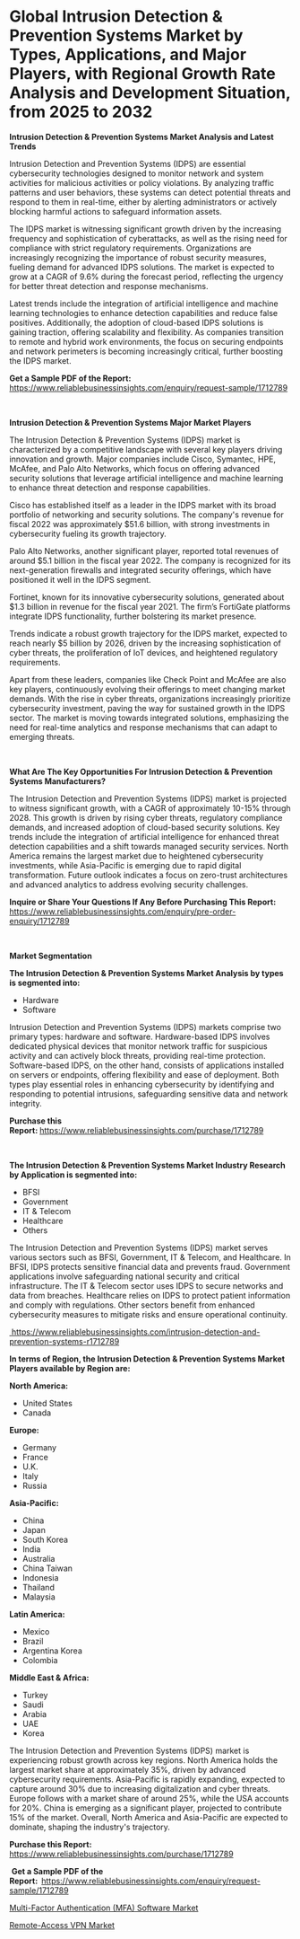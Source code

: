 <p><h1>Global Intrusion Detection & Prevention Systems Market by Types, Applications, and Major Players, with Regional Growth Rate Analysis and Development Situation, from 2025 to 2032</h1></p><p><strong>Intrusion Detection & Prevention Systems Market Analysis and Latest Trends</strong></p>
<p><p>Intrusion Detection and Prevention Systems (IDPS) are essential cybersecurity technologies designed to monitor network and system activities for malicious activities or policy violations. By analyzing traffic patterns and user behaviors, these systems can detect potential threats and respond to them in real-time, either by alerting administrators or actively blocking harmful actions to safeguard information assets.</p><p>The IDPS market is witnessing significant growth driven by the increasing frequency and sophistication of cyberattacks, as well as the rising need for compliance with strict regulatory requirements. Organizations are increasingly recognizing the importance of robust security measures, fueling demand for advanced IDPS solutions. The market is expected to grow at a CAGR of 9.6% during the forecast period, reflecting the urgency for better threat detection and response mechanisms.</p><p>Latest trends include the integration of artificial intelligence and machine learning technologies to enhance detection capabilities and reduce false positives. Additionally, the adoption of cloud-based IDPS solutions is gaining traction, offering scalability and flexibility. As companies transition to remote and hybrid work environments, the focus on securing endpoints and network perimeters is becoming increasingly critical, further boosting the IDPS market.</p></p>
<p><strong>Get a Sample PDF of the Report:&nbsp;</strong> <a href="https://www.reliablebusinessinsights.com/enquiry/request-sample/1712789?utm_campaign=60&utm_medium=2&utm_source=Github&utm_content=ia&utm_term=11012025&utm_id=intrusion-detection-prevention-systems">https://www.reliablebusinessinsights.com/enquiry/request-sample/1712789</a></p>
<p>&nbsp;</p>
<p><strong>Intrusion Detection & Prevention Systems Major Market Players</strong></p>
<p><p>The Intrusion Detection & Prevention Systems (IDPS) market is characterized by a competitive landscape with several key players driving innovation and growth. Major companies include Cisco, Symantec, HPE, McAfee, and Palo Alto Networks, which focus on offering advanced security solutions that leverage artificial intelligence and machine learning to enhance threat detection and response capabilities.</p><p>Cisco has established itself as a leader in the IDPS market with its broad portfolio of networking and security solutions. The company's revenue for fiscal 2022 was approximately $51.6 billion, with strong investments in cybersecurity fueling its growth trajectory.</p><p>Palo Alto Networks, another significant player, reported total revenues of around $5.1 billion in the fiscal year 2022. The company is recognized for its next-generation firewalls and integrated security offerings, which have positioned it well in the IDPS segment.</p><p>Fortinet, known for its innovative cybersecurity solutions, generated about $1.3 billion in revenue for the fiscal year 2021. The firm’s FortiGate platforms integrate IDPS functionality, further bolstering its market presence.</p><p>Trends indicate a robust growth trajectory for the IDPS market, expected to reach nearly $5 billion by 2026, driven by the increasing sophistication of cyber threats, the proliferation of IoT devices, and heightened regulatory requirements.</p><p>Apart from these leaders, companies like Check Point and McAfee are also key players, continuously evolving their offerings to meet changing market demands. With the rise in cyber threats, organizations increasingly prioritize cybersecurity investment, paving the way for sustained growth in the IDPS sector. The market is moving towards integrated solutions, emphasizing the need for real-time analytics and response mechanisms that can adapt to emerging threats.</p></p>
<p>&nbsp;</p>
<p><strong>What Are The Key Opportunities For Intrusion Detection & Prevention Systems Manufacturers?</strong></p>
<p><p>The Intrusion Detection and Prevention Systems (IDPS) market is projected to witness significant growth, with a CAGR of approximately 10-15% through 2028. This growth is driven by rising cyber threats, regulatory compliance demands, and increased adoption of cloud-based security solutions. Key trends include the integration of artificial intelligence for enhanced threat detection capabilities and a shift towards managed security services. North America remains the largest market due to heightened cybersecurity investments, while Asia-Pacific is emerging due to rapid digital transformation. Future outlook indicates a focus on zero-trust architectures and advanced analytics to address evolving security challenges.</p></p>
<p><strong>Inquire or Share Your Questions If Any Before Purchasing This Report:</strong> <a href="https://www.reliablebusinessinsights.com/enquiry/pre-order-enquiry/1712789?utm_campaign=60&utm_medium=2&utm_source=Github&utm_content=ia&utm_term=11012025&utm_id=intrusion-detection-prevention-systems">https://www.reliablebusinessinsights.com/enquiry/pre-order-enquiry/1712789</a></p>
<p>&nbsp;</p>
<p><strong>Market Segmentation</strong></p>
<p><strong>The Intrusion Detection & Prevention Systems Market Analysis by types is segmented into:</strong></p>
<p><ul><li>Hardware</li><li>Software</li></ul></p>
<p><p>Intrusion Detection and Prevention Systems (IDPS) markets comprise two primary types: hardware and software. Hardware-based IDPS involves dedicated physical devices that monitor network traffic for suspicious activity and can actively block threats, providing real-time protection. Software-based IDPS, on the other hand, consists of applications installed on servers or endpoints, offering flexibility and ease of deployment. Both types play essential roles in enhancing cybersecurity by identifying and responding to potential intrusions, safeguarding sensitive data and network integrity.</p></p>
<p><strong>Purchase this Report:&nbsp;</strong><a href="https://www.reliablebusinessinsights.com/purchase/1712789?utm_campaign=60&utm_medium=2&utm_source=Github&utm_content=ia&utm_term=11012025&utm_id=intrusion-detection-prevention-systems">https://www.reliablebusinessinsights.com/purchase/1712789</a></p>
<p>&nbsp;</p>
<p><strong>The Intrusion Detection & Prevention Systems Market Industry Research by Application is segmented into:</strong></p>
<p><ul><li>BFSI</li><li>Government</li><li>IT & Telecom</li><li>Healthcare</li><li>Others</li></ul></p>
<p><p>The Intrusion Detection and Prevention Systems (IDPS) market serves various sectors such as BFSI, Government, IT & Telecom, and Healthcare. In BFSI, IDPS protects sensitive financial data and prevents fraud. Government applications involve safeguarding national security and critical infrastructure. The IT & Telecom sector uses IDPS to secure networks and data from breaches. Healthcare relies on IDPS to protect patient information and comply with regulations. Other sectors benefit from enhanced cybersecurity measures to mitigate risks and ensure operational continuity.</p></p>
<p><a href="https://www.reliablebusinessinsights.com/intrusion-detection-and-prevention-systems-r1712789?utm_campaign=60&utm_medium=2&utm_source=Github&utm_content=ia&utm_term=11012025&utm_id=intrusion-detection-prevention-systems">&nbsp;https://www.reliablebusinessinsights.com/intrusion-detection-and-prevention-systems-r1712789</a></p>
<p><strong>In terms of Region, the Intrusion Detection & Prevention Systems Market Players available by Region are:</strong></p>
<p>
    <p> <strong> North America: </strong>
        <ul>
            <li>United States</li>
            <li>Canada</li>
        </ul>
        </p> 
    <p> <strong> Europe: </strong>
        <ul>
            <li>Germany</li>
            <li>France</li>
            <li>U.K.</li>
            <li>Italy</li>
            <li>Russia</li>
        </ul>
        </p> 
    <p> <strong> Asia-Pacific: </strong>
        <ul>
            <li>China</li>
            <li>Japan</li>
            <li>South Korea</li>
            <li>India</li>
            <li>Australia</li>
            <li>China Taiwan</li>
            <li>Indonesia</li>
            <li>Thailand</li>
            <li>Malaysia</li>
        </ul>
        </p> 
    <p> <strong> Latin America: </strong>
        <ul>
            <li>Mexico</li>
            <li>Brazil</li>
            <li>Argentina Korea</li>
            <li>Colombia</li>
        </ul>
        </p> 
    <p> <strong> Middle East & Africa: </strong>
        <ul>
            <li>Turkey</li>
            <li>Saudi</li>
            <li>Arabia</li>
            <li>UAE</li>
            <li>Korea</li>
        </ul>
    </p>
    </p>
<p><p>The Intrusion Detection and Prevention Systems (IDPS) market is experiencing robust growth across key regions. North America holds the largest market share at approximately 35%, driven by advanced cybersecurity requirements. Asia-Pacific is rapidly expanding, expected to capture around 30% due to increasing digitalization and cyber threats. Europe follows with a market share of around 25%, while the USA accounts for 20%. China is emerging as a significant player, projected to contribute 15% of the market. Overall, North America and Asia-Pacific are expected to dominate, shaping the industry's trajectory.</p></p>
<p><strong>Purchase this Report: </strong><a href="https://www.reliablebusinessinsights.com/purchase/1712789?utm_campaign=60&utm_medium=2&utm_source=Github&utm_content=ia&utm_term=11012025&utm_id=intrusion-detection-prevention-systems">https://www.reliablebusinessinsights.com/purchase/1712789</a></p>
<p>&nbsp;<strong>Get a Sample PDF of the Report:&nbsp;&nbsp;</strong><a href="https://www.reliablebusinessinsights.com/enquiry/request-sample/1712789?utm_campaign=60&utm_medium=2&utm_source=Github&utm_content=ia&utm_term=11012025&utm_id=intrusion-detection-prevention-systems">https://www.reliablebusinessinsights.com/enquiry/request-sample/1712789</a></p>
<p><strong></strong></p>
<p><p><a href="https://github.com/chaturberville8181/Market-Research-Report-List-1/blob/main/multi-factor-authentication-mfa-software-market.md?utm_campaign=60&utm_medium=2&utm_source=Github&utm_content=ia&utm_term=11012025&utm_id=intrusion-detection-prevention-systems">Multi-Factor Authentication (MFA) Software Market</a></p><p><a href="https://github.com/carendesrochers299/Market-Research-Report-List-1/blob/main/remote-access-vpn-market.md?utm_campaign=60&utm_medium=2&utm_source=Github&utm_content=ia&utm_term=11012025&utm_id=intrusion-detection-prevention-systems">Remote-Access VPN Market</a></p></p>